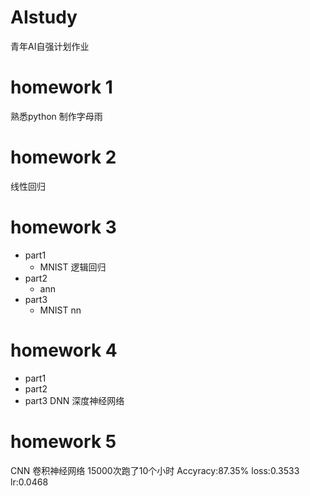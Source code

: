# AIstudy
青年AI自强计划作业

# homework 1
熟悉python
制作字母雨

# homework 2
线性回归

# homework 3
- part1
    -  MNIST 逻辑回归
- part2
    - ann
- part3
    - MNIST nn

# homework 4
- part1
- part2
- part3
DNN
深度神经网络    
    
# homework 5
CNN
卷积神经网络
15000次跑了10个小时
Accyracy:87.35%
loss:0.3533
lr:0.0468

